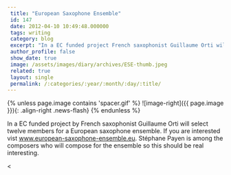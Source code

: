 ```yaml
---
 title: "European Saxophone Ensemble"
 id: 147
 date: 2012-04-10 10:49:48.000000
 tags: writing
 category: blog
 excerpt: "In a EC funded project French saxophonist Guillaume Orti will select twelve members for a European saxophone ensemble. If you are interested vist www.european-saxophone-ensemble.eu. Stéphane Payen ..."
 author_profile: false
 show_date: true
 image: /assets/images/diary/archives/ESE-thumb.jpeg
 related: true
 layout: single
 permalink: /:categories/:year/:month/:day/:title/
---
```

{% unless page.image contains 'spacer.gif' %}
   ![image-right]({{ page.image }}){: .align-right .news-flash}
{% endunless %}

In a EC funded project by French saxophonist Guillaume Orti will select twelve members for a European saxophone ensemble. If you are interested vist <a href="http://www.european-saxophone-ensemble.eu">www.european-saxophone-ensemble.eu</a>. Stéphane Payen is among the composers who will compose for the ensemble so this should be real interesting.

<

